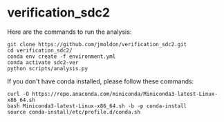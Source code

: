 # verification_sdc2

Here are the commands to run the analysis:
```
git clone https://github.com/jmoldon/verification_sdc2.git
cd verification_sdc2/
conda env create -f environment.yml
conda activate sdc2-ver
python scripts/analysis.py
```
If you don't have conda installed, please follow these commands:
```
curl -O https://repo.anaconda.com/miniconda/Miniconda3-latest-Linux-x86_64.sh
bash Miniconda3-latest-Linux-x86_64.sh -b -p conda-install
source conda-install/etc/profile.d/conda.sh
```

